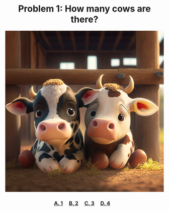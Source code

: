 <h1 align="center">
Problem 1: How many cows are there?
</h1>

<p align="center">
<img src="cows.png" height="512"/>
</p>

<h3 align="center">
  <span><a href="">A. 1</a></span>&nbsp;&nbsp;&nbsp;&nbsp;
  <span><a href="https://raw.githubusercontent.com/rain1024/math/main/assets/win0.png">B. 2</a></span>&nbsp;&nbsp;&nbsp;&nbsp;
  <span><a href="">C. 3</a></span>&nbsp;&nbsp;&nbsp;&nbsp;
  <span><a href="">D. 4</a></span>&nbsp;&nbsp;&nbsp;&nbsp;
</h3>